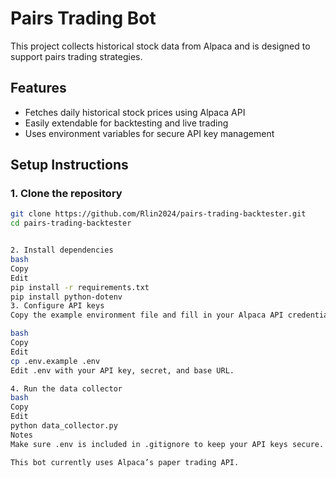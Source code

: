 # Pairs Trading Bot

This project collects historical stock data from Alpaca and is designed to support pairs trading strategies.

## Features

- Fetches daily historical stock prices using Alpaca API
- Easily extendable for backtesting and live trading
- Uses environment variables for secure API key management

## Setup Instructions

### 1. Clone the repository

```bash
git clone https://github.com/Rlin2024/pairs-trading-backtester.git
cd pairs-trading-backtester


2. Install dependencies
bash
Copy
Edit
pip install -r requirements.txt
pip install python-dotenv
3. Configure API keys
Copy the example environment file and fill in your Alpaca API credentials:

bash
Copy
Edit
cp .env.example .env
Edit .env with your API key, secret, and base URL.

4. Run the data collector
bash
Copy
Edit
python data_collector.py
Notes
Make sure .env is included in .gitignore to keep your API keys secure.

This bot currently uses Alpaca’s paper trading API.